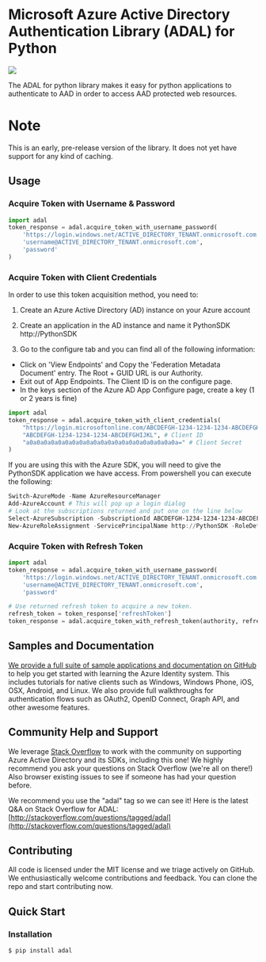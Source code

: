 # Microsoft Azure Active Directory Authentication Library (ADAL) for Python

<a href="https://pypi.python.org/pypi/adal/"><img src='https://pypip.in/d/adal/badge.svg'></a>

The ADAL for python library makes it easy for python applications to authenticate to AAD in order to access AAD protected web resources.

# Note
This is an early, pre-release version of the library.  It does not yet have support for any kind of caching.

## Usage

### Acquire Token with Username & Password

```python
import adal
token_response = adal.acquire_token_with_username_password(
    'https://login.windows.net/ACTIVE_DIRECTORY_TENANT.onmicrosoft.com',
    'username@ACTIVE_DIRECTORY_TENANT.onmicrosoft.com',
    'password'
)
```

### Acquire Token with Client Credentials

In order to use this token acquisition method, you need to:

1) Create an Azure Active Directory (AD) instance on your Azure account

2) Create an application in the AD instance and name it PythonSDK http://PythonSDK

3) Go to the configure tab and you can find all of the following information:

- Click on 'View Endpoints' and Copy the 'Federation Metadata Document' entry. The Root + GUID URL is our Authority.
- Exit out of App Endpoints.  The Client ID is on the configure page.
- In the keys section of the Azure AD App Configure page, create a key (1 or 2 years is fine)


```python
import adal
token_response = adal.acquire_token_with_client_credentials(
    "https://login.microsoftonline.com/ABCDEFGH-1234-1234-1234-ABCDEFGHIJKL", # Authority
    "ABCDEFGH-1234-1234-1234-ABCDEFGHIJKL", # Client ID
    "a0a0a0a0a0a0a0a0a0a0a0a0a0a0a0a0a0a0a0a0a0a=" # Client Secret
)
```

If you are using this with the Azure SDK, you will need to give the PythonSDK application we have access.
From powershell you can execute the following:

```powershell
Switch-AzureMode -Name AzureResourceManager
Add-AzureAccount # This will pop up a login dialog
# Look at the subscriptions returned and put one on the line below
Select-AzureSubscription -SubscriptionId ABCDEFGH-1234-1234-1234-ABCDEFGH
New-AzureRoleAssignment -ServicePrincipalName http://PythonSDK -RoleDefinitionName Contributor
```

### Acquire Token with Refresh Token

```python
import adal
token_response = adal.acquire_token_with_username_password(
    'https://login.windows.net/ACTIVE_DIRECTORY_TENANT.onmicrosoft.com',
    'username@ACTIVE_DIRECTORY_TENANT.onmicrosoft.com',
    'password'

# Use returned refresh token to acquire a new token.
refresh_token = token_response['refreshToken']
token_response = adal.acquire_token_with_refresh_token(authority, refresh_token)
```

## Samples and Documentation
[We provide a full suite of sample applications and documentation on GitHub](https://github.com/AzureADSamples) to help you get started with learning the Azure Identity system. This includes tutorials for native clients such as Windows, Windows Phone, iOS, OSX, Android, and Linux. We also provide full walkthroughs for authentication flows such as OAuth2, OpenID Connect, Graph API, and other awesome features.

## Community Help and Support

We leverage [Stack Overflow](http://stackoverflow.com/) to work with the community on supporting Azure Active Directory and its SDKs, including this one! We highly recommend you ask your questions on Stack Overflow (we're all on there!) Also browser existing issues to see if someone has had your question before.

We recommend you use the "adal" tag so we can see it! Here is the latest Q&A on Stack Overflow for ADAL: [http://stackoverflow.com/questions/tagged/adal](http://stackoverflow.com/questions/tagged/adal)

## Contributing

All code is licensed under the MIT license and we triage actively on GitHub. We enthusiastically welcome contributions and feedback. You can clone the repo and start contributing now.

## Quick Start

### Installation

``` $ pip install adal ```
